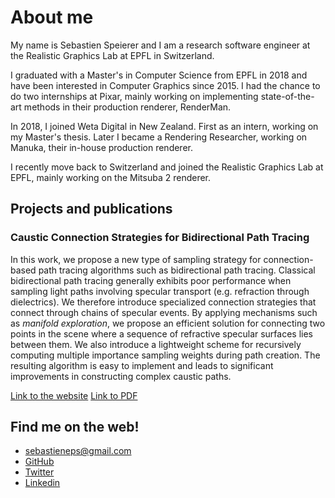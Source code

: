 # About me

My name is Sebastien Speierer and I am a research software engineer at the Realistic Graphics Lab at EPFL in Switzerland.

I graduated with a Master's in Computer Science from EPFL in 2018 and have been interested in Computer Graphics since 2015. I had the chance to do two internships at Pixar, mainly working on implementing state-of-the-art methods in their production renderer, RenderMan.

In 2018, I joined Weta Digital in New Zealand. First as an intern, working on my Master's thesis. Later I became a Rendering Researcher, working on Manuka, their in-house production renderer.

I recently move back to Switzerland and joined the Realistic Graphics Lab at EPFL, mainly working on the Mitsuba 2 renderer.

## Projects and publications

### Caustic Connection Strategies for Bidirectional Path Tracing

In this work, we propose a new type of sampling strategy for connection-based path tracing algorithms such as bidirectional path tracing. Classical bidirectional path tracing generally exhibits poor performance when sampling light paths involving specular transport (e.g. refraction through dielectrics). We therefore introduce specialized connection strategies that connect through chains of specular events. By applying mechanisms such as *manifold exploration*, we propose an efficient solution for connecting two points in the scene where a sequence of refractive specular surfaces lies between them. We also introduce a lightweight scheme for recursively computing multiple importance sampling weights during path creation. The resulting algorithm is easy to implement and leads to significant improvements in constructing complex caustic paths.

[Link to the website](https://graphics.pixar.com/library/CausticConnections/)
[Link to PDF](https://graphics.pixar.com/library/CausticConnections/paper.pdf)

## Find me on the web!

- sebastieneps@gmail.com
- [GitHub](https://github.com/Speierers)
- [Twitter](https://twitter.com/seb_spe)
- [Linkedin](https://www.linkedin.com/in/sebastien-speierer-58a602a6/)


